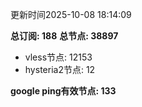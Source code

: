 更新时间2025-10-08 18:14:09

**总订阅: 188**
**总节点: 38897**
- vless节点: 12153
- hysteria2节点: 12

**google ping有效节点: 133**

